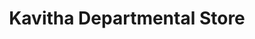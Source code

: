 ---
title: "Kavitha Departmental Store"
url: /mysuru/kavitha-departmental-store/
shop: Warenhaus
---